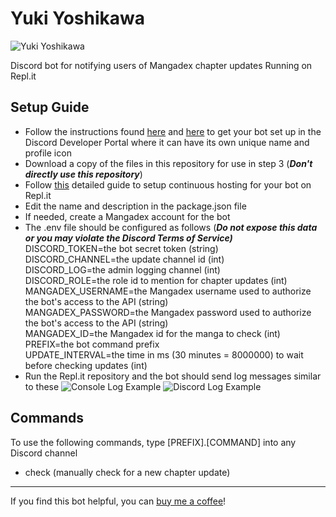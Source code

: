 # Yuki Yoshikawa

![Yuki Yoshikawa](https://i.imgur.com/hoqG1zW.jpg)      
     
Discord bot for notifying users of Mangadex chapter updates
Running on Repl.it

## Setup Guide

 - Follow the instructions found [here](https://discordjs.guide/preparations/setting-up-a-bot-application.html#creating-your-bot) and [here](https://discordjs.guide/preparations/adding-your-bot-to-servers.html) to get your bot set up in the Discord Developer Portal where it can have its own unique name and profile icon
 - Download a copy of the files in this repository for use in step 3 (***Don't directly use this repository***)
 - Follow [this](https://anidiots.guide/hosting/repl) detailed guide to setup continuous hosting for your bot on Repl.it 
 - Edit the name and description in the package.json file 
 - If needed, create a Mangadex account for the bot
 - The .env file should be configured as follows (***Do not expose this data or you may violate the Discord Terms of Service)***  
	DISCORD_TOKEN=the bot secret token (string)  
	DISCORD_CHANNEL=the update channel id (int)  
	DISCORD_LOG=the admin logging channel (int)  
	DISCORD_ROLE=the role id to mention for chapter updates (int)  
	MANGADEX_USERNAME=the Mangadex username used to authorize the bot's access to the API (string)  
	MANGADEX_PASSWORD=the Mangadex password used to authorize the bot's access to the API (string)  
	MANGADEX_ID=the Mangadex id for the manga to check (int)  
	PREFIX=the bot command prefix  
	UPDATE_INTERVAL=the time in ms (30 minutes = 8000000)  to wait before checking updates (int)  
 - Run the Repl.it repository and the bot should send log messages similar to these
![Console Log Example](https://i.imgur.com/85MQtLi.png)	 ![Discord Log Example](https://i.imgur.com/BVlng3W.png)
## Commands
To use the following commands, type [PREFIX].[COMMAND] into any Discord channel
 - check (manually check for a new chapter update)
---
If you find this bot helpful, you can [buy me a coffee](https://www.buymeacoffee.com/doongs)!

